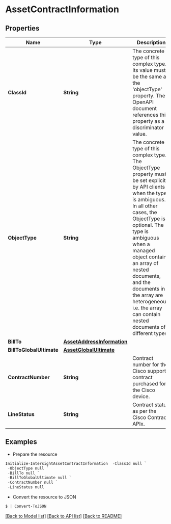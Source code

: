 # AssetContractInformation
## Properties

Name | Type | Description | Notes
------------ | ------------- | ------------- | -------------
**ClassId** | **String** | The concrete type of this complex type. Its value must be the same as the &#39;objectType&#39; property. The OpenAPI document references this property as a discriminator value. | [readonly] 
**ObjectType** | **String** | The concrete type of this complex type. The ObjectType property must be set explicitly by API clients when the type is ambiguous. In all other cases, the  ObjectType is optional.  The type is ambiguous when a managed object contains an array of nested documents, and the documents in the array are heterogeneous, i.e. the array can contain nested documents of different types. | 
**BillTo** | [**AssetAddressInformation**](AssetAddressInformation.md) |  | [optional] 
**BillToGlobalUltimate** | [**AssetGlobalUltimate**](AssetGlobalUltimate.md) |  | [optional] 
**ContractNumber** | **String** | Contract number for the Cisco support contract purchased for the Cisco device. | [optional] [readonly] 
**LineStatus** | **String** | Contract status as per the Cisco Contract APIx. | [optional] [readonly] 

## Examples

- Prepare the resource
```powershell
Initialize-IntersightAssetContractInformation  -ClassId null `
 -ObjectType null `
 -BillTo null `
 -BillToGlobalUltimate null `
 -ContractNumber null `
 -LineStatus null
```

- Convert the resource to JSON
```powershell
$ | Convert-ToJSON
```

[[Back to Model list]](../README.md#documentation-for-models) [[Back to API list]](../README.md#documentation-for-api-endpoints) [[Back to README]](../README.md)

